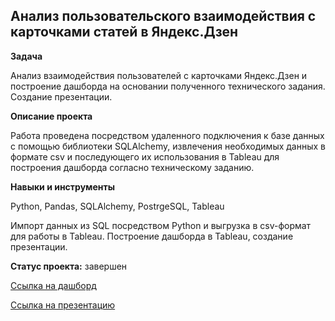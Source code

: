 ## Анализ пользовательского взаимодействия с карточками статей в Яндекс.Дзен



**Задача**   


Анализ взаимодействия пользователей с карточками Яндекс.Дзен и построение дашборда на основании полученного технического задания. Создание презентации.


**Описание проекта**


Работа проведена посредством удаленного подключения к базе данных с помощью библиотеки SQLAlchemy, извлечения необходимых данных в формате csv и последующего их использования в Tableau для построения дашборда согласно техническому заданию.


**Навыки и инструменты**  


Python, Pandas, SQLAlchemy, PostrgeSQL, Tableau

Импорт данных из SQL посредством Python и выгрузка в csv-формат для работы в Tableau. Построение дашборда в Tableau, создание презентации.


**Статус проекта:** завершен
 

 [Ссылка на дашборд](https://public.tableau.com/app/profile/grigorii.fedkushov/viz/Yandex_project_16899990607370/ProjectDashboard)



 [Ссылка на презентацию]()
